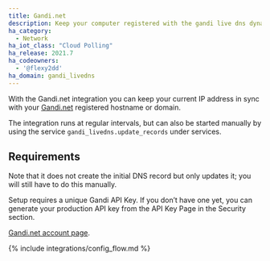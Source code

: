 ```yaml
---
title: Gandi.net
description: Keep your computer registered with the gandi live dns dynamic updater.
ha_category:
  - Network
ha_iot_class: "Cloud Polling"
ha_release: 2021.7
ha_codeowners:
  - '@flexy2dd'
ha_domain: gandi_livedns
---
```


With the Gandi.net integration you can keep your current IP address in sync with your [Gandi.net](https://www.gandi.net) registered hostname or domain.

The integration runs at regular intervals, but can also be started manually by using the service `gandi_livedns.update_records` under services.

## Requirements

<div class='note'>
Note that it does not create the initial DNS record but only updates it; you will still have to do this manually.
</div>

Setup requires a unique Gandi API Key. If you don’t have one yet, you can generate your production API key from the API Key Page in the Security section.

[Gandi.net account page](https://account.gandi.net/fr).

{% include integrations/config_flow.md %}